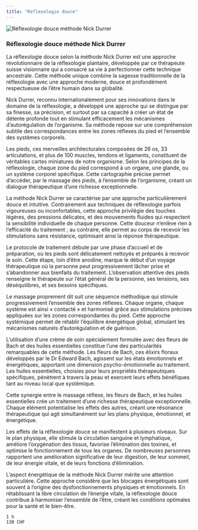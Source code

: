 ```yaml
---
title: "Réflexologie douce"
---
```


![Réflexologie douce méthode Nick Durrer](./images/shutterstock_2497508875.webp)

### Réflexologie douce méthode Nick Durrer

La réflexologie douce selon la méthode Nick Durrer est une approche révolutionnaire de la réflexologie plantaire, développée par ce thérapeute suisse visionnaire qui a consacré sa vie à perfectionner cette technique ancestrale. Cette méthode unique combine la sagesse traditionnelle de la réflexologie avec une approche moderne, douce et profondément respectueuse de l’être humain dans sa globalité.

Nick Durrer, reconnu internationalement pour ses innovations dans le domaine de la réflexologie, a développé une approche qui se distingue par sa finesse, sa précision, et surtout par sa capacité à créer un état de détente profonde tout en stimulant efficacement les mécanismes d’autorégulation de l’organisme. Sa méthode repose sur une compréhension subtile des correspondances entre les zones réflexes du pied et l’ensemble des systèmes corporels.

Les pieds, ces merveilles architecturales composées de 26 os, 33 articulations, et plus de 100 muscles, tendons et ligaments, constituent de véritables cartes miniatures de notre organisme. Selon les principes de la réflexologie, chaque zone du pied correspond à un organe, une glande, ou un système corporel spécifique. Cette cartographie précise permet d’accéder, par le massage des pieds, à l’ensemble de l’organisme, créant un dialogue thérapeutique d’une richesse exceptionnelle.

La méthode Nick Durrer se caractérise par une approche particulièrement douce et intuitive. Contrairement aux techniques de réflexologie parfois vigoureuses ou inconfortables, cette approche privilégie des touches légères, des pressions délicates, et des mouvements fluides qui respectent la sensibilité individuelle de chaque personne. Cette douceur n’enlève rien à l’efficacité du traitement ; au contraire, elle permet au corps de recevoir les stimulations sans résistance, optimisant ainsi la réponse thérapeutique.

Le protocole de traitement débute par une phase d’accueil et de préparation, où les pieds sont délicatement nettoyés et préparés à recevoir le soin. Cette étape, loin d’être anodine, marque le début d’un voyage thérapeutique où la personne peut progressivement lâcher prise et s’abandonner aux bienfaits du traitement. L’observation attentive des pieds renseigne le thérapeute sur l’état général de la personne, ses tensions, ses déséquilibres, et ses besoins spécifiques.

Le massage proprement dit suit une séquence méthodique qui stimule progressivement l’ensemble des zones réflexes. Chaque organe, chaque système est ainsi « contacté » et harmonisé grâce aux stimulations précises appliquées sur les zones correspondantes du pied. Cette approche systémique permet de rétablir l’équilibre énergétique global, stimulant les mécanismes naturels d’autorégulation et de guérison.

L’utilisation d’une crème de soin spécialement formulée avec des fleurs de Bach et des huiles essentielles constitue l’une des particularités remarquables de cette méthode. Les fleurs de Bach, ces élixirs floraux développés par le Dr Edward Bach, agissent sur les états émotionnels et énergétiques, apportant une dimension psycho-émotionnelle au traitement. Les huiles essentielles, choisies pour leurs propriétés thérapeutiques spécifiques, pénètrent à travers la peau et exercent leurs effets bénéfiques tant au niveau local que systémique.

Cette synergie entre le massage réflexe, les fleurs de Bach, et les huiles essentielles crée un traitement d’une richesse thérapeutique exceptionnelle. Chaque élément potentialise les effets des autres, créant une résonance thérapeutique qui agit simultanément sur les plans physique, émotionnel, et énergétique.

Les effets de la réflexologie douce se manifestent à plusieurs niveaux. Sur le plan physique, elle stimule la circulation sanguine et lymphatique, améliore l’oxygénation des tissus, favorise l’élimination des toxines, et optimise le fonctionnement de tous les organes. De nombreuses personnes rapportent une amélioration significative de leur digestion, de leur sommeil, de leur énergie vitale, et de leurs fonctions d’élimination.

L’aspect énergétique de la méthode Nick Durrer mérite une attention particulière. Cette approche considère que les blocages énergétiques sont souvent à l’origine des dysfonctionnements physiques et émotionnels. En rétablissant la libre circulation de l’énergie vitale, la réflexologie douce contribue à harmoniser l’ensemble de l’être, créant les conditions optimales pour la santé et le bien-être.

```
1 h
130 CHF
```
